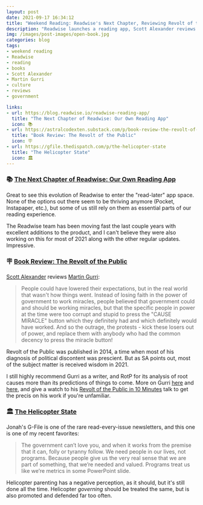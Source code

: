```yaml
---
layout: post
date: 2021-09-17 16:34:12
title: "Weekend Reading: Readwise's Next Chapter, Reviewing Revolt of the Public, and the Helicopter State"
description: "Readwise launches a reading app, Scott Alexander reviews Martin Gurri, and Jonah Goldberg on the helicopter state."
img: /images/post-images/open-book.jpg
categories: blog
tags:
- weekend reading
- Readwise
- reading
- books
- Scott Alexander
- Martin Gurri
- culture
- reviews
- government

links:
- url: https://blog.readwise.io/readwise-reading-app/
  title: "The Next Chapter of Readwise: Our Own Reading App"
  icon: 📚
- url: https://astralcodexten.substack.com/p/book-review-the-revolt-of-the-public
  title: "Book Review: The Revolt of the Public"
  icon: 🪧
- url: https://gfile.thedispatch.com/p/the-helicopter-state
  title: "The Helicopter State"
  icon: 🏛
---
```


### 📚 [The Next Chapter of Readwise: Our Own Reading App](https://blog.readwise.io/readwise-reading-app/ "The Next Chapter of Readwise: Our Own Reading App")

Great to see this evolution of Readwise to enter the "read-later" app space. None of the options out there seem to be thriving anymore (Pocket, Instapaper, etc.), but some of us still rely on them as essential parts of our reading experience.

The Readwise team has been moving fast the last couple years with excellent additions to the product, and I can't believe they were also working on this for most of 2021 along with the other regular updates. Impressive.

### 🪧 [Book Review: The Revolt of the Public](https://astralcodexten.substack.com/p/book-review-the-revolt-of-the-public "Book Review: The Revolt of the Public")

[Scott Alexander](https://twitter.com/slatestarcodex "Scott Alexander on Twitter") reviews [Martin Gurri](https://twitter.com/mgurri "Martin Gurri on Twitter"):

> People could have lowered their expectations, but in the real world that wasn't how things went. Instead of losing faith in the power of government to work miracles, people believed that government could and should be working miracles, but that the specific people in power at the time were too corrupt and stupid to press the "CAUSE MIRACLE" button which they definitely had and which definitely would have worked. And so the outrage, the protests - kick these losers out of power, and replace them with anybody who had the common decency to press the miracle button!

Revolt of the Public was published in 2014, a time when most of his diagnosis of political discontent was prescient. But as SA points out, most of the subject matter is received wisdom in 2021.

I still highly recommend Gurri as a writer, and RotP for its analysis of root causes more than its predictions of things to come. More on Gurri [here](/post/how-elite-institutions-lost-their-legitimacy/ "How Elite Institutions Lost Their Legitimacy") and [here](/post/the-great-reset/ "The Great Reset"), and give a watch to his [Revolt of the Public in 10 Minutes](/post/the-revolt-of-the-public-in-10-minutes/ "Revolt of the Public in 10 Minutes") talk to get the precis on his work if you're unfamiliar.

### 🏛 [The Helicopter State](https://gfile.thedispatch.com/p/the-helicopter-state "The Helicopter State")

Jonah's G-File is one of the rare read-every-issue newsletters, and this one is one of my recent favorites:

>The government can’t love you, and when it works from the premise that it can, folly or tyranny follow. We need people in our lives, not programs. Because people give us the very real sense that we are part of something, that we’re needed and valued. Programs treat us like we’re metrics in some PowerPoint slide.

Helicopter parenting has a negative perception, as it should, but it's still done all the time. Helicopter _governing_ should be treated the same, but is also promoted and defended far too often.
